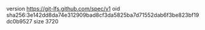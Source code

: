 version https://git-lfs.github.com/spec/v1
oid sha256:3e142dd8da74e312909bad8cf3da5825ba7d71552dab6f3be823bf19dc0b9527
size 3720
